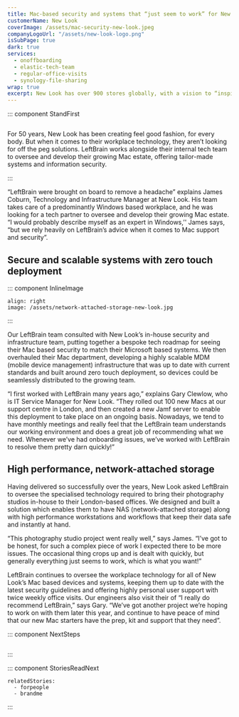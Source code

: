 ```yaml
---
title: Mac-based security and systems that “just seem to work” for New Look
customerName: New Look
coverImage: /assets/mac-security-new-look.jpeg
companyLogoUrl: "/assets/new-look-logo.png"
isSubPage: true
dark: true
services:
  - onoffboarding
  - elastic-tech-team
  - regular-office-visits
  - synology-file-sharing
wrap: true
excerpt: New Look has over 900 stores globally, with a vision to “inspire that New Look feeling”. Although they have an in-house team delivering cutting edge Windows based technology, they brought LeftBrain on board to give their Mac estate a much needed makeover.
---
```


::: component StandFirst
~~~
~~~

For 50 years, New Look has been creating feel good fashion, for every body. But when it comes to their workplace technology, they aren’t looking for off the peg solutions. LeftBrain works alongside their internal tech team to oversee and develop their growing Mac estate, offering tailor-made systems and information security.

:::

“LeftBrain were brought on board to remove a headache” explains James Coburn, Technology and Infrastructure Manager at New Look. His team takes care of a predominantly Windows based workplace, and he was looking for a tech partner to oversee and develop their growing Mac estate. “I would probably describe myself as an expert in Windows,’' James says, “but we rely heavily on LeftBrain’s advice when it comes to Mac support and security”.

## Secure and scalable systems with zero touch deployment

::: component InlineImage
~~~
align: right
image: /assets/network-attached-storage-new-look.jpg
~~~
:::

Our LeftBrain team consulted with New Look’s in-house security and infrastructure team, putting together a bespoke tech roadmap for seeing their Mac based security to match their Microsoft based systems. We then overhauled their Mac department, developing a highly scalable MDM (mobile device management) infrastructure that was up to date with current standards and built around zero touch deployment, so devices could be seamlessly distributed to the growing team. 

“I first worked with LeftBrain many years ago,” explains Gary Clewlow, who is IT Service Manager for New Look. “They rolled out 100 new Macs at our support centre in London, and then created a new Jamf server to enable this deployment to take place on an ongoing basis. Nowadays, we tend to have monthly meetings and really feel that the LeftBrain team understands our working environment and does a great job of recommending what we need. Whenever we’ve had onboarding issues, we’ve worked with LeftBrain to resolve them pretty darn quickly!”

## High performance, network-attached storage 

Having delivered so successfully over the years, New Look asked LeftBrain to oversee the specialised technology required to bring their photography studios in-house to their London-based offices. We designed and built a solution which enables them to have NAS (network-attached storage) along with high performance workstations and workflows that keep their data safe and instantly at hand.  

“This photography studio project went really well,” says James. “I’ve got to be honest, for such a complex piece of work I expected there to be more issues. The occasional thing crops up and is dealt with quickly, but generally everything just seems to work, which is what you want!”

LeftBrain continues to oversee the workplace technology for all of New Look’s Mac based devices and systems, keeping them up to date with the latest security guidelines and offering highly personal user support with twice weekly office visits. Our engineers also visit their of “I really do recommend LeftBrain,” says Gary. “We’ve got another project we’re hoping to work on with them later this year, and continue to have peace of mind that our new Mac starters have the prep, kit and support that they need”. 

::: component NextSteps
~~~
~~~

:::

::: component StoriesReadNext
~~~
relatedStories:
  - forpeople
  - brandme
~~~

:::